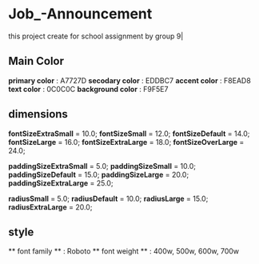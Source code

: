 # Job_-Announcement
this project create for school assignment by group 9|

## Main Color
**primary color** : A7727D
**secodary color** : EDDBC7
**accent color** : F8EAD8
**text color** : 0C0C0C
**background color** : F9F5E7

## dimensions
**fontSizeExtraSmall** = 10.0;
**fontSizeSmall** = 12.0;
**fontSizeDefault** = 14.0;
**fontSizeLarge** = 16.0;
**fontSizeExtraLarge** = 18.0;
**fontSizeOverLarge** = 24.0;

**paddingSizeExtraSmall** = 5.0;
**paddingSizeSmall** = 10.0;
**paddingSizeDefault** = 15.0;
**paddingSizeLarge** = 20.0;
**paddingSizeExtraLarge** = 25.0;

**radiusSmall** = 5.0;
**radiusDefault** = 10.0;
**radiusLarge**  = 15.0;
**radiusExtraLarge** = 20.0;

## style 
** font family ** : Roboto
** font weight ** : 400w, 500w, 600w, 700w 






